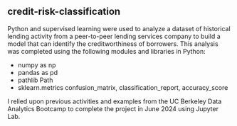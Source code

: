 ## credit-risk-classification
Python and supervised learning were used to analyze a dataset of historical lending activity from a peer-to-peer lending services company to build a model that can identify the creditworthiness of borrowers. This analysis was completed using the following modules and libraries in Python:
* numpy as np
* pandas as pd
* pathlib Path
* sklearn.metrics confusion_matrix, classification_report, accuracy_score

I relied upon previous activities and examples from the UC Berkeley Data Analytics Bootcamp to complete the project in June 2024 using Jupyter Lab.

